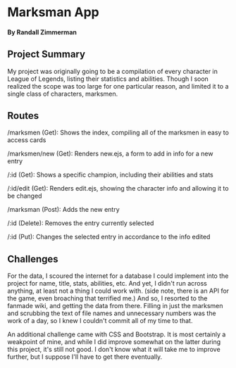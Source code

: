 
# Marksman App

#### By Randall Zimmerman

## Project Summary

My project was originally going to be a compilation of every character in League of Legends, listing their statistics and abilities. Though I soon realized the scope was too large for one particular reason, and limited it to a single class of characters, marksmen.

## Routes

/marksmen (Get): Shows the index, compiling all of the marksmen in easy to access cards

/marksmen/new (Get): Renders new.ejs, a form to add in info for a new entry

/:id (Get): Shows a specific champion, including their abilities and stats

/:id/edit (Get): Renders edit.ejs, showing the character info and allowing it to be changed

/marksman (Post): Adds the new entry

/:id (Delete): Removes the entry currently selected

/:id (Put): Changes the selected entry in accordance to the info edited

## Challenges

For the data, I scoured the internet for a database I could implement into the project for name, title, stats, abilities, etc. And yet, I didn't run across anything, at least not a thing I could work with. (side note, there is an API for the game, even broaching that terrified me.) And so, I resorted to the fanmade wiki, and getting the data from there. Filling in just the marksmen and scrubbing the text of file names and unnecessary numbers was the work of a day, so I knew I couldn't commit all of my time to that.

An additional challenge came with CSS and Bootstrap. It is most certainly a weakpoint of mine, and while I did improve somewhat on the latter during this project, it's still not good. I don't know what it will take me to improve further, but I suppose I'll have to get there eventually. 
